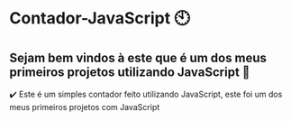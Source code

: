 # Contador-JavaScript :clock10:

## Sejam bem vindos à este que é um dos meus primeiros projetos utilizando JavaScript :wave:

:heavy_check_mark: Este é um simples contador feito utilizando JavaScript, este foi um dos meus primeiros projetos com JavaScript

